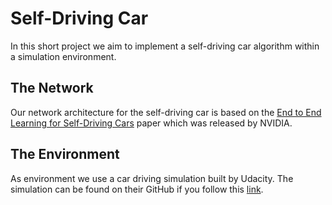 # Self-Driving Car
In this short project we aim to implement a self-driving car algorithm within a simulation environment.

## The Network
Our network architecture for the self-driving car is based on the [End to End Learning for Self-Driving Cars](https://arxiv.org/pdf/1604.07316.pdf "Link to Paper") paper which was released by NVIDIA.

## The Environment
As environment we use a car driving simulation built by Udacity. The simulation can be found on their GitHub if you follow this [link](https://github.com/udacity/self-driving-car-sim "Link to GitHub").
